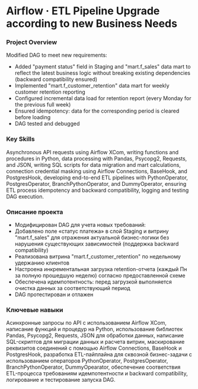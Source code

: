 # Airflow · ETL Pipeline Upgrade according to new Business Needs

### Project Overview

Modified DAG to meet new requirements:
- Added "payment status" field in Staging and "mart.f_sales" data mart to reflect the latest business logic without breaking existing dependencies (backward compatibility ensured)
- Implemented "mart.f_customer_retention" data mart for weekly customer retention reporting
- Configured incremental data load for retention report (every Monday for the previous full week)
- Ensured idempotency: data for the corresponding period is cleared before loading
- DAG tested and debugged

### Key Skills

Asynchronous API requests using Airflow XCom, writing functions and procedures in Python, data processing with Pandas, Psycopg2, Requests, and JSON, writing SQL scripts for data migration and mart calculations, connection credential masking using Airflow Connections, BaseHook, and PostgresHook, developing end-to-end ETL pipelines with PythonOperator, PostgresOperator, BranchPythonOperator, and DummyOperator, ensuring ETL process idempotency and backward compatibility, logging and testing DAG execution.

### Описание проекта

- Модифицирован DAG для учета новых требований:
- Добавлено поле «статус платежа» в слой Staging и витрину "mart.f_sales" для отражения актуальной бизнес-логики без нарушения существующих зависимостей (поддержка backward compatibility)
- Реализована витрина "mart.f_customer_retention" по недельному удержанию клиентов
- Настроена инкрементальная загрузка retention-отчета (каждый Пн за полную прошедшую неделю) согласно предоставленной схеме
- Обеспечена идемпотентность: перед загрузкой выполняется очистка данных за соответствующий период
- DAG протестирован и отлажен

### Ключевые навыки

Асинхронные запросы по API с использованием Airflow XCom, написание функций и процедур на Python, использование библиотек Pandas, Psycopg2, Requests, JSON для обработки данных, написание SQL-скриптов для миграции данных и расчета витрин, маскирование реквизитов соединений с помощью Airflow Connections, BaseHook и PostgresHook, разработка ETL-пайплайна для сквозной бизнес-задачи с использованием операторов PythonOperator, PostgresOperator, BranchPythonOperator, DummyOpearator, обеспечение соответствия ETL-процесса требованиям идемпотентности и backward compatibility, логирование и тестирование запуска DAG.